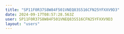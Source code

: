 ```yaml
---
title: "SP11F0R37S8W84F501VNEQ83S516CFN25YFXXV9D3"
date: 2024-09-17T08:57:28.563Z
user: SP11F0R37S8W84F501VNEQ83S516CFN25YFXXV9D3
layout: "users"
---
```

    